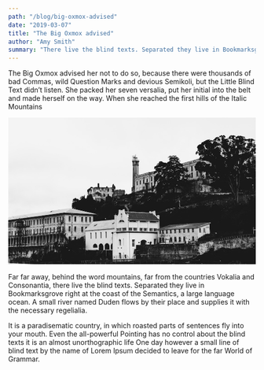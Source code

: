 ```yaml
---
path: "/blog/big-oxmox-advised"
date: "2019-03-07"
title: "The Big Oxmox advised"
author: "Amy Smith"
summary: "There live the blind texts. Separated they live in Bookmarksgrove right at the coast of the Semantics, a large language ocean."
---
```


The Big Oxmox advised her not to do so, because there were thousands of bad Commas, wild Question Marks and devious Semikoli, but the Little Blind Text didn’t listen. She packed her seven versalia, put her initial into the belt and made herself on the way. When she reached the first hills of the Italic Mountains

![Nice image to look at.](images/pic1.jpg "This is a nice image to look at!")

Far far away, behind the word mountains, far from the countries Vokalia and Consonantia, there live the blind texts. Separated they live in Bookmarksgrove right at the coast of the Semantics, a large language ocean. A small river named Duden flows by their place and supplies it with the necessary regelialia.

It is a paradisematic country, in which roasted parts of sentences fly into your mouth. Even the all-powerful Pointing has no control about the blind texts it is an almost unorthographic life One day however a small line of blind text by the name of Lorem Ipsum decided to leave for the far World of Grammar.
